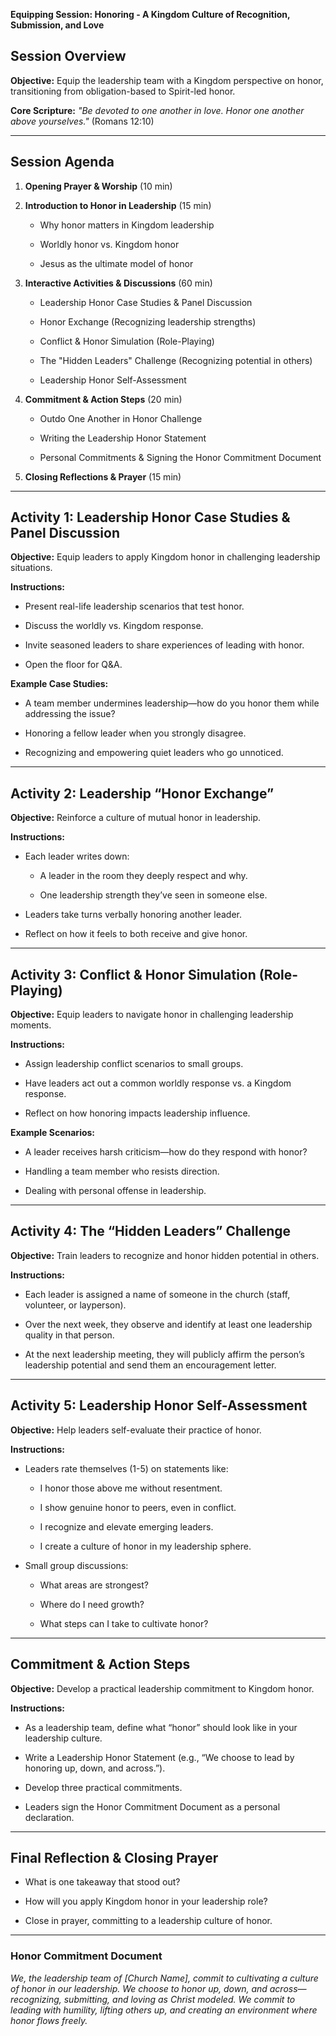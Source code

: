 **Equipping Session: Honoring - A Kingdom Culture of Recognition, Submission, and Love**

## **Session Overview**

**Objective:** Equip the leadership team with a Kingdom perspective on honor, transitioning from obligation-based to Spirit-led honor.

**Core Scripture:** _"Be devoted to one another in love. Honor one another above yourselves."_ (Romans 12:10)

---

## **Session Agenda**

1. **Opening Prayer & Worship** (10 min)
    
2. **Introduction to Honor in Leadership** (15 min)
    
    - Why honor matters in Kingdom leadership
        
    - Worldly honor vs. Kingdom honor
        
    - Jesus as the ultimate model of honor
        
3. **Interactive Activities & Discussions** (60 min)
    
    - Leadership Honor Case Studies & Panel Discussion
        
    - Honor Exchange (Recognizing leadership strengths)
        
    - Conflict & Honor Simulation (Role-Playing)
        
    - The "Hidden Leaders" Challenge (Recognizing potential in others)
        
    - Leadership Honor Self-Assessment
        
4. **Commitment & Action Steps** (20 min)
    
    - Outdo One Another in Honor Challenge
        
    - Writing the Leadership Honor Statement
        
    - Personal Commitments & Signing the Honor Commitment Document
        
5. **Closing Reflections & Prayer** (15 min)
    

---

## **Activity 1: Leadership Honor Case Studies & Panel Discussion**

**Objective:** Equip leaders to apply Kingdom honor in challenging leadership situations.

**Instructions:**

- Present real-life leadership scenarios that test honor.
    
- Discuss the worldly vs. Kingdom response.
    
- Invite seasoned leaders to share experiences of leading with honor.
    
- Open the floor for Q&A.
    

**Example Case Studies:**

- A team member undermines leadership—how do you honor them while addressing the issue?
    
- Honoring a fellow leader when you strongly disagree.
    
- Recognizing and empowering quiet leaders who go unnoticed.
    

---

## **Activity 2: Leadership “Honor Exchange”**

**Objective:** Reinforce a culture of mutual honor in leadership.

**Instructions:**

- Each leader writes down:
    
    - A leader in the room they deeply respect and why.
        
    - One leadership strength they’ve seen in someone else.
        
- Leaders take turns verbally honoring another leader.
    
- Reflect on how it feels to both receive and give honor.
    

---

## **Activity 3: Conflict & Honor Simulation (Role-Playing)**

**Objective:** Equip leaders to navigate honor in challenging leadership moments.

**Instructions:**

- Assign leadership conflict scenarios to small groups.
    
- Have leaders act out a common worldly response vs. a Kingdom response.
    
- Reflect on how honoring impacts leadership influence.
    

**Example Scenarios:**

- A leader receives harsh criticism—how do they respond with honor?
    
- Handling a team member who resists direction.
    
- Dealing with personal offense in leadership.
    

---

## **Activity 4: The “Hidden Leaders” Challenge**

**Objective:** Train leaders to recognize and honor hidden potential in others.

**Instructions:**

- Each leader is assigned a name of someone in the church (staff, volunteer, or layperson).
    
- Over the next week, they observe and identify at least one leadership quality in that person.
    
- At the next leadership meeting, they will publicly affirm the person’s leadership potential and send them an encouragement letter.
    

---

## **Activity 5: Leadership Honor Self-Assessment**

**Objective:** Help leaders self-evaluate their practice of honor.

**Instructions:**

- Leaders rate themselves (1-5) on statements like:
    
    - I honor those above me without resentment.
        
    - I show genuine honor to peers, even in conflict.
        
    - I recognize and elevate emerging leaders.
        
    - I create a culture of honor in my leadership sphere.
        
- Small group discussions:
    
    - What areas are strongest?
        
    - Where do I need growth?
        
    - What steps can I take to cultivate honor?
        

---

## **Commitment & Action Steps**

**Objective:** Develop a practical leadership commitment to Kingdom honor.

**Instructions:**

- As a leadership team, define what “honor” should look like in your leadership culture.
    
- Write a Leadership Honor Statement (e.g., “We choose to lead by honoring up, down, and across.”).
    
- Develop three practical commitments.
    
- Leaders sign the Honor Commitment Document as a personal declaration.
    

---

## **Final Reflection & Closing Prayer**

- What is one takeaway that stood out?
    
- How will you apply Kingdom honor in your leadership role?
    
- Close in prayer, committing to a leadership culture of honor.
    

---

### **Honor Commitment Document**

_We, the leadership team of [Church Name], commit to cultivating a culture of honor in our leadership. We choose to honor up, down, and across—recognizing, submitting, and loving as Christ modeled. We commit to leading with humility, lifting others up, and creating an environment where honor flows freely._